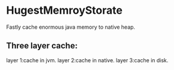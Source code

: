 # HugestMemroyStorate
Fastly cache enormous java memory to native heap.

## Three layer cache:
layer 1:cache in jvm.
layer 2:cache in native.
layer 3:cache in disk.

